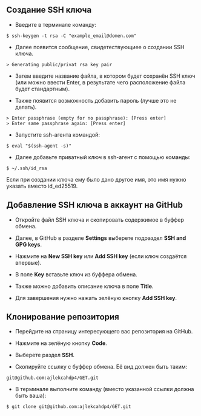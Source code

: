 ## Создание SSH ключа
* Введите в терминале команду:
```
$ ssh-keygen -t rsa -C "example_email@domen.com"
```


* Далее появится сообщение, свидетествующиее о создании SSH ключа.
```
> Generating public/privat rsa key pair
```

* Затем введите название файла, в котором будет сохранён SSH ключ (или можно ввести Enter, в результате чего расположение файла будет стандартным).


* Также появится возможность добавить пароль (лучше это не делать).
```
> Enter passphrase (empty for no passphrase): [Press enter]
> Enter same passphrase again: [Press enter]
```

* Запустите ssh-агента командой:
```
$ eval "$(ssh-agent -s)"
```

* Далее добавьте приватный ключ в ssh-агент с помощью команды:
```
$ ~/.ssh/id_rsa
```
Если при создании ключа ему было дано другое имя, это имя нужно указать вместо id_ed25519.

## Добавление SSH ключа в аккаунт на GitHub

* Откройте файл SSH ключа и скопировать содержимое в буффер обмена.

* Далее, в GitHub в разделе **Settings** выберете подраздел **SSH and GPG keys**.

* Нажмите на **New SSH key** или **Add SSH key** (если ключ создаётся впервые).

* В поле **Key** вставьте ключ из буффера обмена.

* Также можно добавить описание ключа в поле **Title**.

* Для завершения нужно нажать зелёную кнопку **Add SSH key**.

## Клонирование репозитория

* Перейдите на страницу интересующего вас репозитория на GitHub.

* Нажмите на зелёную кнопку **Code**.
 
* Выберете раздел **SSH**.

* Скопируйте ссылку с буффер обмена. Её вид должен быть таким:

```
git@github.com:ajlekcahdp4/GET.git
```

* В терминале выполните команду (вместо указанной ссылки должна быть ваша):

```
$ git clone git@github.com:ajlekcahdp4/GET.git
```
